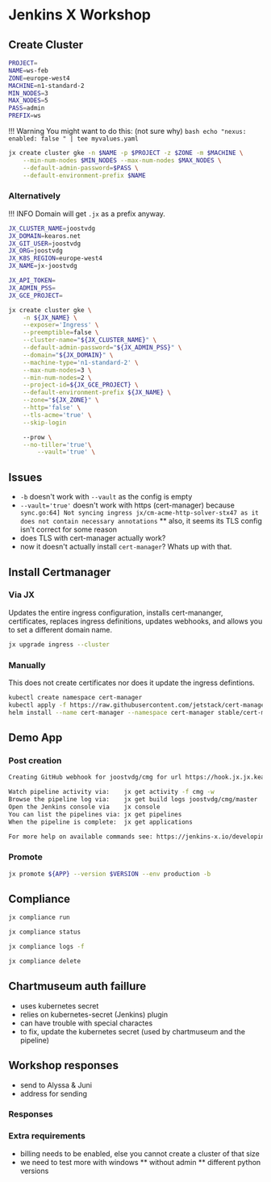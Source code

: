 # Jenkins X Workshop


## Create Cluster

```bash
PROJECT=
NAME=ws-feb
ZONE=europe-west4
MACHINE=n1-standard-2
MIN_NODES=3
MAX_NODES=5
PASS=admin
PREFIX=ws
```

!!! Warning
    You might want to do this: (not sure why)
    ```bash
        echo "nexus:
        enabled: false
        " | tee myvalues.yaml
    ```


```bash
jx create cluster gke -n $NAME -p $PROJECT -z $ZONE -m $MACHINE \
    --min-num-nodes $MIN_NODES --max-num-nodes $MAX_NODES \
    --default-admin-password=$PASS \
    --default-environment-prefix $NAME
```

### Alternatively

!!! INFO
    Domain will get `.jx` as a prefix anyway.

```bash
JX_CLUSTER_NAME=joostvdg
JX_DOMAIN=kearos.net
JX_GIT_USER=joostvdg
JX_ORG=joostvdg
JX_K8S_REGION=europe-west4
JX_NAME=jx-joostvdg
```

```bash
JX_API_TOKEN=
JX_ADMIN_PSS=
JX_GCE_PROJECT=
```

```bash
jx create cluster gke \
    -n ${JX_NAME} \
    --exposer='Ingress' \
    --preemptible=false \
    --cluster-name="${JX_CLUSTER_NAME}" \
    --default-admin-password="${JX_ADMIN_PSS}" \
    --domain="${JX_DOMAIN}" \
    --machine-type='n1-standard-2' \
    --max-num-nodes=3 \
    --min-num-nodes=2 \
    --project-id=${JX_GCE_PROJECT} \
    --default-environment-prefix ${JX_NAME} \
    --zone="${JX_ZONE}" \
    --http='false' \
    --tls-acme='true' \
    --skip-login
```

```bash
    --prow \
    --no-tiller='true'\
        --vault='true' \
```

## Issues

* `-b` doesn't work with `--vault` as the config is empty
* `--vault='true'` doesn't work with https (cert-manager) because ` sync.go:64] Not syncing ingress jx/cm-acme-http-solver-stx47 as it does not contain necessary annotations`
** also, it seems its TLS config isn't correct for some reason
* does TLS with cert-manager actually work?
* now it doesn't actually install `cert-manager`? Whats up with that.

## Install Certmanager

### Via JX

Updates the entire ingress configuration, installs cert-mananger, certificates, replaces ingress definitions, updates webhooks, and allows you to set a different domain name.

```bash
jx upgrade ingress --cluster
```

### Manually

This does not create certificates nor does it update the ingress defintions.

```bash
kubectl create namespace cert-manager
kubectl apply -f https://raw.githubusercontent.com/jetstack/cert-manager/release-0.6/deploy/manifests/00-crds.yaml
helm install --name cert-manager --namespace cert-manager stable/cert-manager
```

## Demo App

### Post creation

```bash
Creating GitHub webhook for joostvdg/cmg for url https://hook.jx.jx.kearos.net/hook

Watch pipeline activity via:    jx get activity -f cmg -w
Browse the pipeline log via:    jx get build logs joostvdg/cmg/master
Open the Jenkins console via    jx console
You can list the pipelines via: jx get pipelines
When the pipeline is complete:  jx get applications

For more help on available commands see: https://jenkins-x.io/developing/browsing/
```

### Promote

```bash
jx promote ${APP} --version $VERSION --env production -b
```

## Compliance

```bash
jx compliance run
```

```bash
jx compliance status
```

```bash
jx compliance logs -f
```

```bash
jx compliance delete
```

## Chartmuseum auth faillure

* uses kubernetes secret
* relies on kubernetes-secret (Jenkins) plugin
* can have trouble with special charactes
* to fix, update the kubernetes secret (used by chartmuseum and the pipeline)

## Workshop responses

* send to Alyssa & Juni
* address for sending

### Responses



### Extra requirements

* billing needs to be enabled, else you cannot create a cluster of that size
* we need to test more with windows
** without admin
** different python versions
